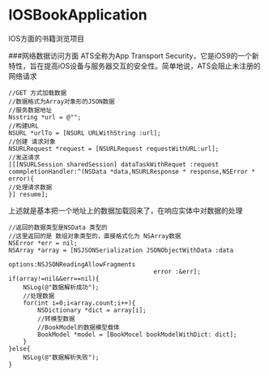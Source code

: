 # IOSBookApplication

IOS方面的书籍浏览项目

###网络数据访问方面
ATS全称为App Transport Security，它是iOS9的一个新特性，旨在提高iOS设备与服务器交互的安全性。简单地说，ATS会阻止未注册的网络请求

```
//GET 方式加载数据
//数据格式为Array对象形的JSON数据
//服务数据地址
Nsstring *url = @"";
//构建URL 
NSURL *urlTo = [NSURL URLWithString :url];
//创建 请求对象 
NSURLRequest *request = [NSURLRequest requestWithURL:url];
//发送请求
[[[NSURLSession sharedSession] dataTaskWithRequet :request commpletionHandler:^(NSData *data,NSURLResponse * response,NSError * error){
//处理请求数据 
}] resume];
```
上述就是基本把一个地址上的数据加载回来了，在响应实体中对数据的处理 

```
//返回的数据类型是NSData 类型的
//这里返回的是 数组对象类型的，直接格式化为 NSArray数据
NSError *err = nil;
NSArray *array = [NSJSONSerialization JSONObjectWithData :data
                                        options:NSJSONReadingAllowFragments
                                        error :&err];
if(array!=nil&&err==nil){
    NSLog(@"数据解析成功");
    //处理数据 
    for(int i=0;i<array.count;i++){
        NSDictionary *dict = array[i];
        //转模型数据
        //BookModel的数据模型载体
        BookModel *model = [BookMocel bookModelWithDict: dict];
    }
}else{
    NSLog(@"数据解析失败");
}

```




